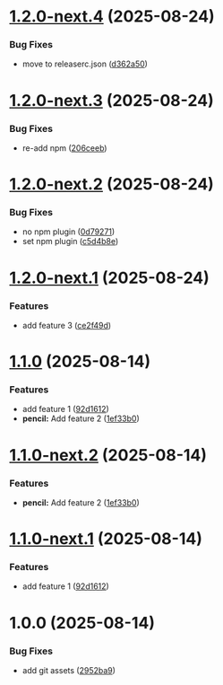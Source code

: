 # [1.2.0-next.4](https://github.com/phanuwatph/semantic-release-test/compare/v1.2.0-next.3...v1.2.0-next.4) (2025-08-24)


### Bug Fixes

* move to releaserc.json ([d362a50](https://github.com/phanuwatph/semantic-release-test/commit/d362a50a9c814f3611c665c7c62143c801719be8))

# [1.2.0-next.3](https://github.com/phanuwatph/semantic-release-test/compare/v1.2.0-next.2...v1.2.0-next.3) (2025-08-24)


### Bug Fixes

* re-add npm ([206ceeb](https://github.com/phanuwatph/semantic-release-test/commit/206ceeb51aa73787ea7428bac4f13e04f5cb49e9))

# [1.2.0-next.2](https://github.com/phanuwatph/semantic-release-test/compare/v1.2.0-next.1...v1.2.0-next.2) (2025-08-24)


### Bug Fixes

* no npm plugin ([0d79271](https://github.com/phanuwatph/semantic-release-test/commit/0d79271c70fe4a160f7aae5d4a124b0a8722ed58))
* set npm plugin ([c5d4b8e](https://github.com/phanuwatph/semantic-release-test/commit/c5d4b8e4be23252360469e8db7e62287251fa98f))

# [1.2.0-next.1](https://github.com/phanuwatph/semantic-release-test/compare/v1.1.0...v1.2.0-next.1) (2025-08-24)


### Features

* add feature 3 ([ce2f49d](https://github.com/phanuwatph/semantic-release-test/commit/ce2f49dbd397866cd24abb79eef50ba1f9a868cb))

# [1.1.0](https://github.com/phanuwatph/semantic-release-test/compare/v1.0.0...v1.1.0) (2025-08-14)


### Features

* add feature 1 ([92d1612](https://github.com/phanuwatph/semantic-release-test/commit/92d1612f7d9892c2d87e14f4d37825739e168b4b))
* **pencil:** Add feature 2 ([1ef33b0](https://github.com/phanuwatph/semantic-release-test/commit/1ef33b0fd67c53401a24eec39873d08b48371d2a))

# [1.1.0-next.2](https://github.com/phanuwatph/semantic-release-test/compare/v1.1.0-next.1...v1.1.0-next.2) (2025-08-14)


### Features

* **pencil:** Add feature 2 ([1ef33b0](https://github.com/phanuwatph/semantic-release-test/commit/1ef33b0fd67c53401a24eec39873d08b48371d2a))

# [1.1.0-next.1](https://github.com/phanuwatph/semantic-release-test/compare/v1.0.0...v1.1.0-next.1) (2025-08-14)


### Features

* add feature 1 ([92d1612](https://github.com/phanuwatph/semantic-release-test/commit/92d1612f7d9892c2d87e14f4d37825739e168b4b))

# 1.0.0 (2025-08-14)


### Bug Fixes

* add git assets ([2952ba9](https://github.com/phanuwatph/semantic-release-test/commit/2952ba9b619517e9566f10f286760183449e3dd4))

